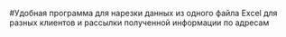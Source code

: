 #Удобная программа для нарезки данных из одного файла Excel для разных клиентов и рассылки полученной информации по адресам
